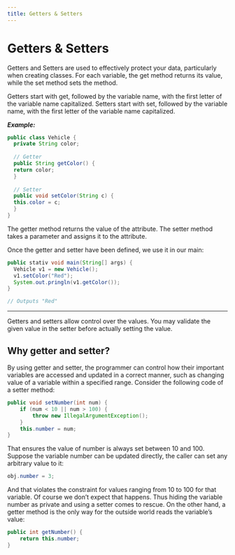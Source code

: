 ```yaml
---
title: Getters & Setters
---
```


# Getters & Setters
Getters and Setters are used to effectively protect your data, particularly when creating classes. For each variable, the get method returns its value, while the set method sets the method.

Getters start with get, followed by the variable name, with the first letter of the variable name capitalized. Setters start with set, followed by the variable name, with the first letter of the variable name capitalized.

***Example:***
```java
public class Vehicle {
  private String color;
  
  // Getter
  public String getColor() {
  return color;
  }
  
  // Setter
  public void setColor(String c) {
  this.color = c;
  }
}
```
The getter method returns the value of the attribute.
The setter method takes a parameter and assigns it to the attribute.

Once the getter and setter have been defined, we use it in our main:
```java
public stativ void main(String[] args) {
  Vehicle v1 = new Vehicle();
  v1.setColor("Red");
  System.out.pringln(v1.getColor());
}

// Outputs "Red"
```
****************
Getters and setters allow control over the values.  You may validate the given value in the setter before actually setting the value.


## Why getter and setter?

By using getter and setter, the programmer can control how their important variables are accessed and updated in a correct manner, such as changing value of a variable within a specified range. Consider the following code of a setter method:
```java
public void setNumber(int num) {
    if (num < 10 || num > 100) {
        throw new IllegalArgumentException();
    }
    this.number = num;
}
```
That ensures the value of number is always set between 10 and 100.  Suppose the variable number can be updated directly, the caller can set any arbitrary value to it:
```java
obj.number = 3;
```

And that violates the constraint for values ranging from 10 to 100 for that variable. Of course we don’t expect that happens. Thus hiding the variable number as private and using a setter comes to rescue.
On the other hand, a getter method is the only way for the outside world reads the variable’s value:
```java
public int getNumber() {
    return this.number;
}
```
